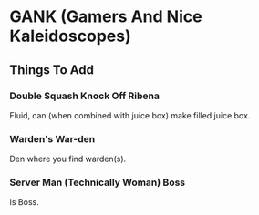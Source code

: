 # GANK (Gamers And Nice Kaleidoscopes)

## Things To Add

### Double Squash Knock Off Ribena
Fluid, can (when combined with juice box) make filled juice box.

### Warden's War-den
Den where you find warden(s).

### Server Man (Technically Woman) Boss
Is Boss.